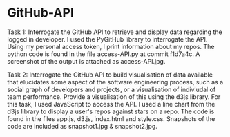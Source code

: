# GitHub-API

Task 1:
Interrogate the GitHub API to retrieve and display data regarding the logged in developer.
I used the PyGitHub library to interrogate the API. Using my personal access token, I print information about my repos. The python code is found in the file access-API.py at commit f1d7a4c. A screenshot of the output is attached as access-API.jpg.

Task 2:
Interrogate the GitHub API to build visualisation of data available that elucidates some aspect of the software engineering process, such as a social graph of developers and projects, or a visualisation of indiviudal of team performance. Provide a visualisation of this using the d3js library. For this task, I used JavaScript to access the API. I used a line chart from the d3js library to display a user's repos against stars on a repo. The code is found in the files app.js, d3.js, index.html and style.css. Snapshots of the code are included as snapshot1.jpg & snapshot2.jpg.
